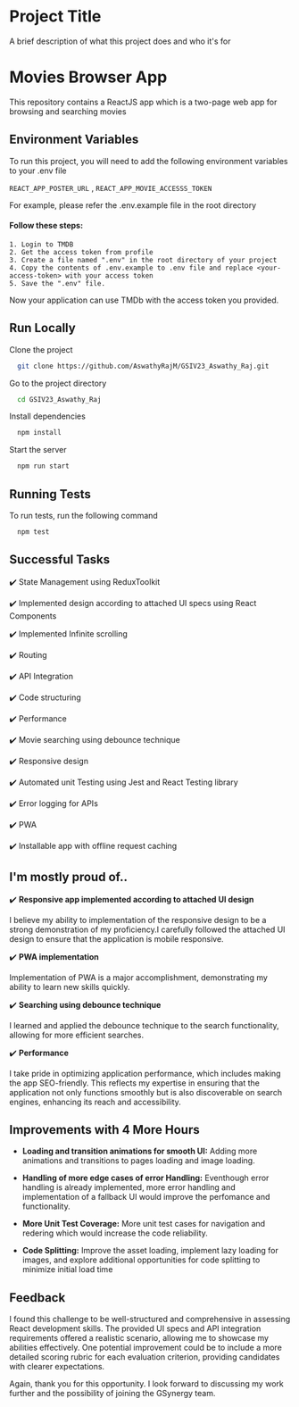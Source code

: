 
# Project Title

A brief description of what this project does and who it's for

# Movies Browser App

This repository contains a ReactJS app which is a two-page web app for browsing and searching movies

## Environment Variables

To run this project, you will need to add the following environment variables to your .env file

`REACT_APP_POSTER_URL` ,
`REACT_APP_MOVIE_ACCESSS_TOKEN` 

For example, please refer the .env.example file in the root directory

#### Follow these steps:

    1. Login to TMDB
    2. Get the access token from profile 
    3. Create a file named ".env" in the root directory of your project
    4. Copy the contents of .env.example to .env file and replace <your-access-token> with your access token
    5. Save the ".env" file.

Now your application can use TMDb with the access token you provided.
## Run Locally

Clone the project

```bash
  git clone https://github.com/AswathyRajM/GSIV23_Aswathy_Raj.git
```

Go to the project directory

```bash
  cd GSIV23_Aswathy_Raj
```

Install dependencies

```bash
  npm install
```

Start the server

```bash
  npm run start
```


## Running Tests

To run tests, run the following command

```bash
  npm test
```


## Successful Tasks

✔️  State Management using ReduxToolkit

✔️ Implemented design according to attached UI specs using React Components

✔️ Implemented Infinite scrolling

✔️  Routing

✔️  API Integration

✔️  Code structuring

✔️  Performance

✔️ Movie searching using debounce technique

✔️  Responsive design

✔️  Automated unit Testing using Jest and React Testing library

✔️  Error logging for APIs

✔️ PWA

✔️ Installable app with offline request caching


## I'm mostly proud of..

✔️  **Responsive app implemented according to attached UI design**

I believe my ability to  implementation of the responsive design to be a strong demonstration of my proficiency.I carefully followed the attached UI design to ensure that the application is mobile responsive.

✔️ **PWA implementation**

Implementation of PWA is a major accomplishment, demonstrating my ability to learn new skills quickly. 

✔️  **Searching using debounce technique**

I learned and applied the debounce technique to the search functionality, allowing for more efficient searches.

✔️ **Performance**

I take pride in optimizing application performance, which includes making the app SEO-friendly. This reflects my expertise in ensuring that the application not only functions smoothly but is also discoverable on search engines, enhancing its reach and accessibility.

## Improvements with 4 More Hours

+ **Loading and transition animations for smooth UI:** Adding more animations and transitions to pages loading and image loading.

+ **Handling of more edge cases of error Handling:** Eventhough error handling is already implemented, more error handling and implementation of a fallback UI would improve the perfomance and functionality. 

+ **More Unit Test Coverage:** More unit test cases for navigation and redering which would increase the code reliability.

+ **Code Splitting:**    Improve the asset loading, implement lazy loading for images, and explore additional opportunities for code splitting to minimize initial load time

## Feedback

I found this challenge to be well-structured and comprehensive in assessing React development skills. The provided UI specs and API integration requirements offered a realistic scenario, allowing me to showcase my abilities effectively. One potential improvement could be to include a more detailed scoring rubric for each evaluation criterion, providing candidates with clearer expectations.

Again, thank you for this opportunity. I look forward to discussing my work further and the possibility of joining the GSynergy team.